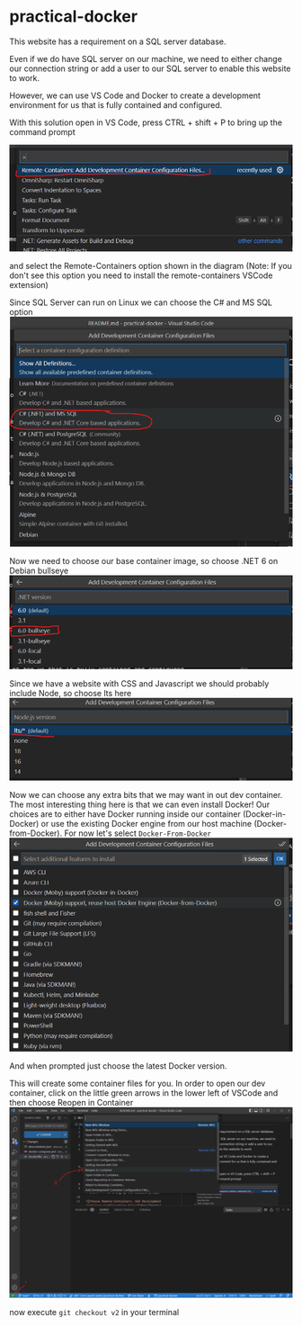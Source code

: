 # practical-docker

This website has a requirement on a SQL server database.

Even if we do have SQL server on our machine, we need to either change our connection string or add a user to our SQL server to enable this website to work.

However, we can use VS Code and Docker to create a development environment for us that is fully contained and configured.

With this solution open in VS Code, press CTRL + shift + P to bring up the command prompt

![Choose Remote-Containers: Add Development Container Configuration Files](docs/images/v1-001.png)

and select the Remote-Containers option shown in the diagram
(Note: If you don't see this option you need to install the remote-containers VSCode extension)

Since SQL Server can run on Linux we can choose the C# and MS SQL option
![Choose C# (.NET) and PostgreSQL](docs/images/v1-002.png)

Now we need to choose our base container image, so choose .NET 6 on Debian bullseye
![Choose 6.0-bullseye](docs/images/v1-003.png)

Since we have a website with CSS and Javascript we should probably include Node, so choose lts here
![Choose lts](docs/images/v1-004.png)

Now we can choose any extra bits that we may want in out dev container. The most interesting thing here is that we can even install Docker! Our choices are to either have Docker running inside our container (Docker-in-Docker) or use the existing Docker engine from our host machine (Docker-from-Docker). For now let's select `Docker-From-Docker`
![Choose lts](docs/images/v1-005.png)

And when prompted just choose the latest Docker version.

This will create some container files for you. In order to open our dev container, click on the little green arrows in the lower left of VSCode and then choose Reopen in Container
![Choose lts](docs/images/v1-006.png)

now execute `git checkout v2` in your terminal